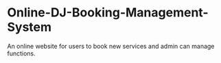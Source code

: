 # Online-DJ-Booking-Management-System
An online website for users to book new services and admin can manage functions.
